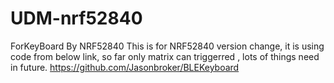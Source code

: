 # UDM-nrf52840
ForKeyBoard By NRF52840
This is for NRF52840 version change, it is using code from below link, so far only matrix can triggerred , lots of things need in future.
https://github.com/Jasonbroker/BLEKeyboard
